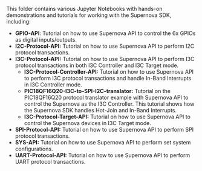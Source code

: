 This folder contains various Jupyter Notebooks with hands-on demonstrations and tutorials for working with the Supernova SDK, including:

- **GPIO-API**: Tutorial on how to use Supernova API to control the 6x GPIOs as digital inputs/outputs.
- **I2C-Protocol-API:** Tutorial on how to use Supernova API to perform I2C protocol transactions.
- **I3C-Protocol-API:** Tutorial on how to use Supernova API to perform I3C protocol transactions in both I3C Controller and I3C Target mode.
    - **I3C-Protocol-Controller-API:** Tutorial on how to use Supernova API to perform I3C protocol transactions and handle In-Band Interrupts in I3C Controller mode.
    - **PIC18QF16Q20-I3C-to-SPI-I2C-translator:** Tutorial on the PIC18QF16Q20 protocol translator example with Supernova API to control the Supernova as the I3C Controller. This tutorial shows how the Supernova SDK handles Hot-Join and In-Band Interrupts.
    - **I3C-Protocol-Target-API:** Tutorial on how to use Supernova API to control the Supernova devices in I3C Target mode.
- **SPI-Protocol-API:** Tutorial on how to use Supernova API to perform SPI protocol transactions.
- **SYS-API:** Tutorial on how to use Supernova API to perform set system configurations.
- **UART-Protocol-API:** Tutorial on how to use Supernova API to perform UART protocol transactions.